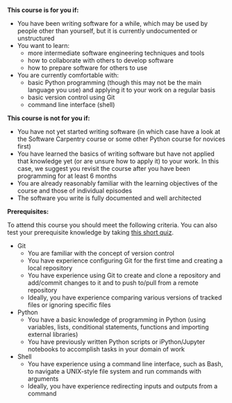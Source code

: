 **This course is for you if:**
* You have been writing software for a while, which may be used by people other than yourself, but it is currently undocumented or unstructured 
* You want to learn:
    * more intermediate software engineering techniques and tools
    * how to collaborate with others to develop software
    * how to prepare software for others to use
* You are currently comfortable with:
    * basic Python programming (though this may not be the main language you use) and applying it to your work on a regular basis
    * basic version control using Git
    * command line interface (shell)

**This course is not for you if:**
* You have not yet started writing software (in which case have a look at the Software Carpentry course or some other Python course for novices first)
* You have learned the basics of writing software but have not applied that knowledge yet (or are unsure how to apply it) to your work. In this case, we suggest you revisit the course after you have been programming for at least 6 months
* You are already reasonably familiar with the learning objectives of the course and those of individual episodes
* The software you write is fully documented and well architected

**Prerequisites:**

To attend this course you should meet the following criteria. You can also test your prerequisite knowledge by taking [this short quiz](https://carpentries-incubator.github.io/python-intermediate-development/quiz/index.html).

* Git
   * You are familiar with the concept of version control
   * You have experience configuring Git for the first time and creating a local repository
   * You have experience using Git to create and clone a repository and add/commit changes to it and to push to/pull from a remote repository
   * Ideally, you have experience comparing various versions of tracked files or ignoring specific files
* Python
   * You have a basic knowledge of programming in Python (using variables, lists, conditional statements, functions and importing external libraries)
   * You have previously written Python scripts or iPython/Jupyter notebooks to accomplish tasks in your domain of work
* Shell
   * You have experience using a command line interface, such as Bash, to navigate a UNIX-style file system and run commands with arguments
   * Ideally, you have experience redirecting inputs and outputs from a command
